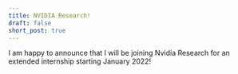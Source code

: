 ```yaml
---
title: NVIDIA Research!
draft: false
short_post: true
---
```


I am happy to announce that I will be joining Nvidia Research for an extended internship starting January 2022!
